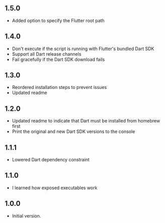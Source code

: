 ## 1.5.0
- Added option to specify the Flutter root path

## 1.4.0
- Don't execute if the script is running with Flutter's bundled Dart SDK
- Support all Dart release channels
- Fail gracefully if the Dart SDK download fails

## 1.3.0
- Reordered installation steps to prevent issues
- Updated readme

## 1.2.0
- Updated readme to indicate that Dart must be installed from homebrew first
- Print the original and new Dart SDK versions to the console

## 1.1.1
- Lowered Dart dependency constraint

## 1.1.0
- I learned how exposed executables work

## 1.0.0
- Initial version.